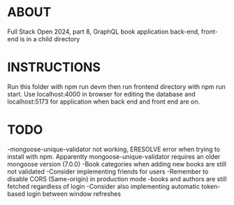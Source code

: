# ABOUT
Full Stack Open 2024, part 8, GraphQL book application back-end, front-end is in a child directory
# INSTRUCTIONS
Run this folder with npm run devm then run frontend directory with npm run start. 
Use localhost:4000 in browser for editing the database and localhost:5173 for application when back end and front end are on.




# TODO

-mongoose-unique-validator not working, ERESOLVE error when trying to install with npm.
Apparently mongoose-unique-validator requires an older mongoose version (7.0.0)
-Book categories when adding new books are still not validated
-Consider implementing friends for users
-Remember to disable CORS (Same-origin) in production mode
-books and authors are still fetched regardless of login 
-Consider also implementing automatic token-based login between window refreshes

